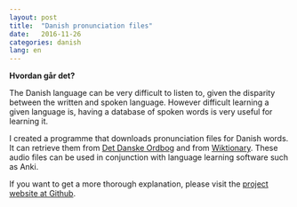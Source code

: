 ```yaml
---
layout: post
title:  "Danish pronunciation files"
date:   2016-11-26
categories: danish
lang: en
---
```


**Hvordan går det?**

The Danish language can be very difficult to listen to, given the disparity between the written and spoken language.
However difficult learning a given language is, having a database of spoken words is very useful  for learning it.

I created a programme that downloads pronunciation files for Danish words. It can retrieve them from [ Det Danske Ordbog](http://ordnet.dk/ddo) and from [Wiktionary](https://en.wiktionary.org/wiki/Wiktionary:Main_Page).
These audio files can be used in conjunction with language learning software such as Anki.

If you want to get a more thorough explanation, please visit the [project website at Github](https://github.com/antortjim/Danish-pronunciation).

